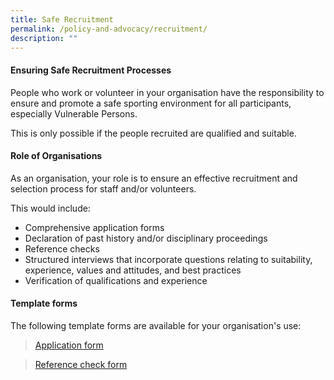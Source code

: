 ```yaml
---
title: Safe Recruitment
permalink: /policy-and-advocacy/recruitment/
description: ""
---
```

#### Ensuring Safe Recruitment Processes
People who work or volunteer in your organisation have the responsibility to ensure and promote a safe sporting environment for all participants, especially Vulnerable Persons. 

This is only possible if the people recruited are qualified  and suitable.

#### Role of Organisations 
As an organisation, your role is to ensure an effective recruitment and selection process for staff and/or volunteers.

This would include:
* Comprehensive application forms
* Declaration of past history and/or disciplinary proceedings
* Reference checks
* Structured interviews that incorporate questions relating to suitability, experience, values and attitudes, and best practices
* Verification of qualifications and experience

#### Template forms
The following template forms are available for your organisation's use:
> [Application form](https://go.gov.sg/recruitment-application)

> [Reference check form](https://go.gov.sg/recruitment-referencecheck)